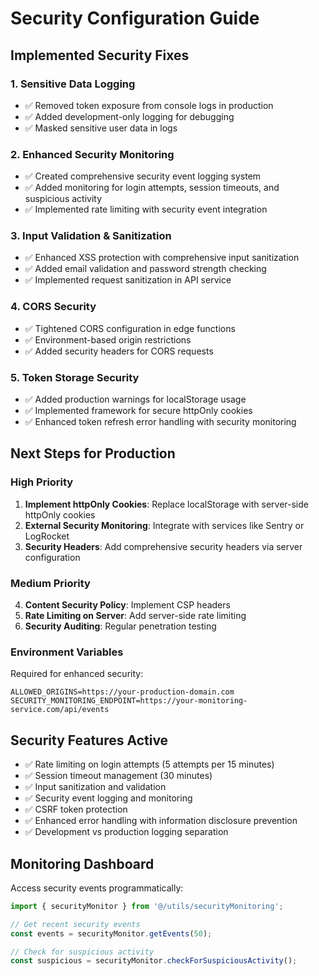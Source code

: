 # Security Configuration Guide

## Implemented Security Fixes

### 1. Sensitive Data Logging
- ✅ Removed token exposure from console logs in production
- ✅ Added development-only logging for debugging
- ✅ Masked sensitive user data in logs

### 2. Enhanced Security Monitoring
- ✅ Created comprehensive security event logging system
- ✅ Added monitoring for login attempts, session timeouts, and suspicious activity
- ✅ Implemented rate limiting with security event integration

### 3. Input Validation & Sanitization
- ✅ Enhanced XSS protection with comprehensive input sanitization
- ✅ Added email validation and password strength checking
- ✅ Implemented request sanitization in API service

### 4. CORS Security
- ✅ Tightened CORS configuration in edge functions
- ✅ Environment-based origin restrictions
- ✅ Added security headers for CORS requests

### 5. Token Storage Security
- ✅ Added production warnings for localStorage usage
- ✅ Implemented framework for secure httpOnly cookies
- ✅ Enhanced token refresh error handling with security monitoring

## Next Steps for Production

### High Priority
1. **Implement httpOnly Cookies**: Replace localStorage with server-side httpOnly cookies
2. **External Security Monitoring**: Integrate with services like Sentry or LogRocket
3. **Security Headers**: Add comprehensive security headers via server configuration

### Medium Priority
4. **Content Security Policy**: Implement CSP headers
5. **Rate Limiting on Server**: Add server-side rate limiting
6. **Security Auditing**: Regular penetration testing

### Environment Variables
Required for enhanced security:
```
ALLOWED_ORIGINS=https://your-production-domain.com
SECURITY_MONITORING_ENDPOINT=https://your-monitoring-service.com/api/events
```

## Security Features Active

- ✅ Rate limiting on login attempts (5 attempts per 15 minutes)
- ✅ Session timeout management (30 minutes)
- ✅ Input sanitization and validation
- ✅ Security event logging and monitoring
- ✅ CSRF token protection
- ✅ Enhanced error handling with information disclosure prevention
- ✅ Development vs production logging separation

## Monitoring Dashboard

Access security events programmatically:
```javascript
import { securityMonitor } from '@/utils/securityMonitoring';

// Get recent security events
const events = securityMonitor.getEvents(50);

// Check for suspicious activity
const suspicious = securityMonitor.checkForSuspiciousActivity();
```